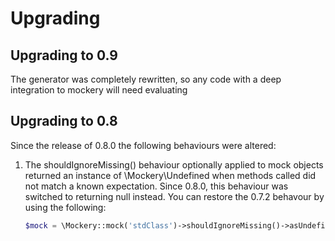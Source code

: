 # Upgrading


## Upgrading to 0.9

The generator was completely rewritten, so any code with a deep integration to
mockery will need evaluating


## Upgrading to 0.8

Since the release of 0.8.0 the following behaviours were altered:

1. The shouldIgnoreMissing() behaviour optionally applied to mock objects returned an instance of
   \Mockery\Undefined when methods called did not match a known expectation. Since 0.8.0, this
   behaviour was switched to returning null instead. You can restore the 0.7.2 behavour by using the
   following:

   ```PHP
   $mock = \Mockery::mock('stdClass')->shouldIgnoreMissing()->asUndefined();
   ```
